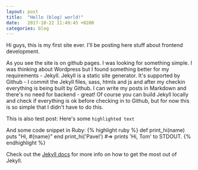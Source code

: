 ```yaml
---
layout: post
title:  "Hello (blog) world!"
date:   2017-10-22 11:49:45 +0200
categories: blog
---
```

Hi guys, this is my first site ever. I'll be posting here stuff about frontend development.

As you see the site is on github pages. I was looking for something simple. I was thinking about Wordpress but I found something better for my requirements - Jekyll.
Jekyll is a static site generator. It's supported by Github - I commit the Jekyll files, sass, htmls and js and after my checkin everything is being built by Github.
I can write my posts in Markdown and there's no need for backend - great!
Of course you can build Jekyll locally and check if everything is ok before checking in to Github, but for now this is so simple that I didn't have to do this.

This is also test post:
Here's some `highlighted text`

And some code snippet in Ruby:
{% highlight ruby %}
def print_hi(name)
  puts "Hi, #{name}"
end
print_hi('Pavel')
#=> prints 'Hi, Tom' to STDOUT.
{% endhighlight %}

Check out the [Jekyll docs][jekyll-docs] for more info on how to get the most out of Jekyll.

[jekyll-docs]: http://jekyllrb.com/docs/home